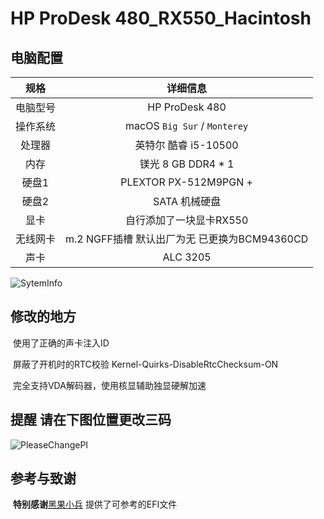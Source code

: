 # HP ProDesk 480_RX550_Hacintosh

## 电脑配置

|   规格   |                   详细信息                   |
| :------: | :------------------------------------------: |
| 电脑型号 |                HP ProDesk 480                |
| 操作系统 |        macOS   `Big Sur` / `Monterey`        |
|  处理器  |             英特尔 酷睿 i5-10500             |
|   内存   |             镁光 8 GB  DDR4 * 1              |
|  硬盘1   |            PLEXTOR PX-512M9PGN +             |
|  硬盘2   |              SATA 机械硬盘               |
|   显卡   |           自行添加了一块显卡RX550            |
| 无线网卡 | m.2 NGFF插槽 默认出厂为无 已更换为BCM94360CD |
|   声卡   |                   ALC 3205                   |

![SytemInfo](https://comtechco.top:5541/2022/09/27_SytemInfo.png)

## 修改的地方

​	使用了正确的声卡注入ID

​	屏蔽了开机时的RTC校验 Kernel-Quirks-DisableRtcChecksum-ON

​	完全支持VDA解码器，使用核显辅助独显硬解加速	

## 提醒 请在下图位置更改三码

![PleaseChangePI](https://comtechco.top:5541/2022/09/27_PleaseChangePI.png)

## 参考与致谢

​	**特别感谢**[黑果小兵](https://blog.daliansky.net) 提供了可参考的EFI文件
